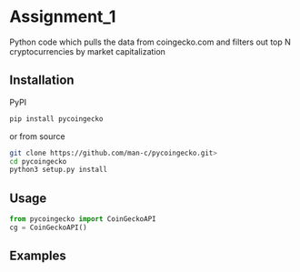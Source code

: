 # Assignment_1
Python code which pulls the data from coingecko.com and filters out top N cryptocurrencies by market capitalization
## Installation
PyPI

```bash
pip install pycoingecko
```

or from source

```bash
git clone https://github.com/man-c/pycoingecko.git>
cd pycoingecko
python3 setup.py install
```

## Usage
```python
from pycoingecko import CoinGeckoAPI
cg = CoinGeckoAPI()
```
## Examples
